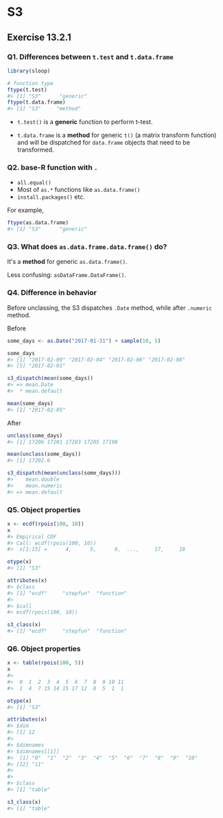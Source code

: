 # S3

## Exercise 13.2.1

### Q1. Differences between `t.test` and `t.data.frame`


```r
library(sloop)

# function type
ftype(t.test)
#> [1] "S3"      "generic"
ftype(t.data.frame)
#> [1] "S3"     "method"
```

- `t.test()` is a **generic** function to perform t-test.

- `t.data.frame` is a **method** for generic `t()` (a matrix transform function) and will be dispatched for `data.frame` objects that need to be transformed.

### Q2. base-R function with `.`

- `all.equal()`
- Most of `as.*` functions like `as.data.frame()`
- `install.packages()`
etc.

For example,


```r
ftype(as.data.frame)
#> [1] "S3"      "generic"
```

### Q3. What does `as.data.frame.data.frame()` do?

It's a **method** for generic `as.data.frame()`.

Less confusing: `asDataFrame.DataFrame()`.

### Q4. Difference in behavior

Before unclassing, the S3 dispatches `.Date` method, while after `.numeric` method.

Before


```r
some_days <- as.Date("2017-01-31") + sample(10, 5)

some_days
#> [1] "2017-02-09" "2017-02-04" "2017-02-06" "2017-02-08"
#> [5] "2017-02-01"

s3_dispatch(mean(some_days))
#> => mean.Date
#>  * mean.default

mean(some_days)
#> [1] "2017-02-05"
```

After


```r
unclass(some_days)
#> [1] 17206 17201 17203 17205 17198

mean(unclass(some_days))
#> [1] 17202.6

s3_dispatch(mean(unclass(some_days)))
#>    mean.double
#>    mean.numeric
#> => mean.default
```

### Q5. Object properties 


```r
x <- ecdf(rpois(100, 10))
x
#> Empirical CDF 
#> Call: ecdf(rpois(100, 10))
#>  x[1:15] =      4,      5,      6,  ...,     17,     18

otype(x)
#> [1] "S3"

attributes(x)
#> $class
#> [1] "ecdf"     "stepfun"  "function"
#> 
#> $call
#> ecdf(rpois(100, 10))

s3_class(x)
#> [1] "ecdf"     "stepfun"  "function"
```

### Q6. Object properties 


```r
x <- table(rpois(100, 5))
x
#> 
#>  0  1  2  3  4  5  6  7  8  9 10 11 
#>  1  4  7 15 14 15 17 12  8  5  1  1

otype(x)
#> [1] "S3"

attributes(x)
#> $dim
#> [1] 12
#> 
#> $dimnames
#> $dimnames[[1]]
#>  [1] "0"  "1"  "2"  "3"  "4"  "5"  "6"  "7"  "8"  "9"  "10"
#> [12] "11"
#> 
#> 
#> $class
#> [1] "table"

s3_class(x)
#> [1] "table"
```

